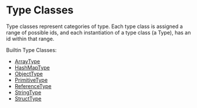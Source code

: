 # Type Classes

Type classes represent categories of type. Each type class is assigned a range of possible ids, and each instantiation of a type class (a Type), has an id within that range.

Builtin Type Classes:

* [ArrayType](./array-type)
* [HashMapType](./hash-map-type)
* [ObjectType](./object-type)
* [PrimitiveType](./primitive-type)
* [ReferenceType](./reference-type)
* [StringType](./string-type)
* [StructType](./struct-type)

